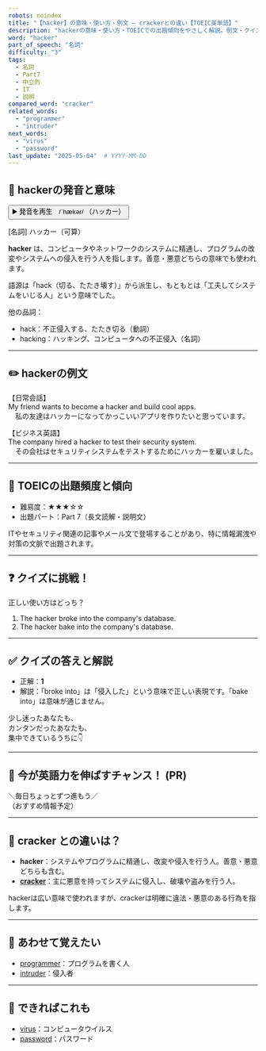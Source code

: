 ```yaml
---
robots: noindex
title: "【hacker】の意味・使い方・例文 ― crackerとの違い【TOEIC英単語】"
description: "hackerの意味・使い方・TOEICでの出題傾向をやさしく解説。例文・クイズ付きでcrackerとの違いもわかりやすく学べます。"
word: "hacker"
part_of_speech: "名詞"
difficulty: "3"
tags:
  - 名詞
  - Part7
  - 中立的
  - IT
  - 説明
compared_word: "cracker"
related_words:
  - "programmer"
  - "intruder"
next_words:
  - "virus"
  - "password"
last_update: "2025-05-04"  # YYYY-MM-DD
---
```


## 🔰 hackerの発音と意味

<button class="play-audio" onclick="playTTS('hacker')">
  <span class="play-audio-main">
    ▶️ 発音を再生　/ˈhækər/
  </span>
  <span class="play-audio-sub">
    （ハッカー）
  </span>
</button>

[名詞] ハッカー（可算）

**hacker** は、コンピュータやネットワークのシステムに精通し、プログラムの改変やシステムへの侵入を行う人を指します。善意・悪意どちらの意味でも使われます。

語源は「hack（切る、たたき壊す）」から派生し、もともとは「工夫してシステムをいじる人」という意味でした。

他の品詞：  
- hack：不正侵入する、たたき切る（動詞）
- hacking：ハッキング、コンピュータへの不正侵入（名詞）

---

## ✏️ hackerの例文

【日常会話】  
My friend wants to become a hacker and build cool apps.  
　私の友達はハッカーになってかっこいいアプリを作りたいと思っています。

【ビジネス英語】  
The company hired a hacker to test their security system.  
　その会社はセキュリティシステムをテストするためにハッカーを雇いました。

---

## 🎯 TOEICの出題頻度と傾向

- 難易度：★★★☆☆
- 出題パート：Part 7（長文読解・説明文）

ITやセキュリティ関連の記事やメール文で登場することがあり、特に情報漏洩や対策の文脈で出題されます。

---

## ❓ クイズに挑戦！

正しい使い方はどっち？

1. The hacker broke into the company's database.  
2. The hacker bake into the company's database.

---

## ✅ クイズの答えと解説

- 正解：**1**
- 解説：「broke into」は「侵入した」という意味で正しい表現です。「bake into」は意味が通じません。

少し迷ったあなたも、  
カンタンだったあなたも、  
集中できているうちに👇️

---

## 🚀 今が英語力を伸ばすチャンス！ (PR)

<div class="info-center">
＼毎日ちょっとずつ進もう／<br>  
（おすすめ情報予定）
</div>

---

## 🤔  cracker との違いは？

- **hacker**：システムやプログラムに精通し、改変や侵入を行う人。善意・悪意どちらも含む。
- **[cracker](/cracker)**：主に悪意を持ってシステムに侵入し、破壊や盗みを行う人。

hackerは広い意味で使われますが、crackerは明確に違法・悪意のある行為を指します。

---

## 🧩 あわせて覚えたい

- [programmer](/programmer)：プログラムを書く人
- [intruder](/intruder)：侵入者

---

## 📖 できればこれも

- [virus](/virus)：コンピュータウイルス
- [password](/password)：パスワード

<!-- cvid: aid38_bid11 -->
